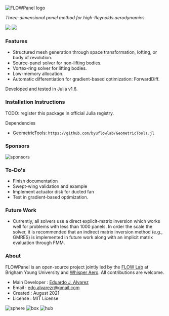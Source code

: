 ![FLOWPanel logo](http://edoalvar2.groups.et.byu.net/public/FLOWPanel/julianlogo-flowpanel06.png)

*Three-dimensional panel method for high-Reynolds aerodynamics*

[![](https://img.shields.io/badge/code-open%20source-brightgreen.svg)](https://github.com/byuflowlab/FLOWPanel.jl)
[![](https://img.shields.io/badge/docs-stable-blue.svg)](http://flow.byu.edu/FLOWPanel.jl)


### Features
* Structured mesh generation through space transformation, lofting, or body of revolution.
* Source-panel solver for non-lifting bodies.
* Vortex-ring solver for lifting bodies.
* Low-memory allocation.
* Automatic differentiation for gradient-based optimization: ForwardDiff.

Developed and tested in Julia v1.6.

### Installation Instructions
TODO: register this package in official Julia registry.

Dependencies
  * GeometricTools: `https://github.com/byuflowlab/GeometricTools.jl`

### Sponsors

![sponsors](http://edoalvar2.groups.et.byu.net/public/FLOWPanel/sponsors01.png)

### To-Do's
* Finish documentation
* Swept-wing validation and example
* Implement actuator disk for ducted fan
* Test in gradient-based optimization.

### Future Work
* Currently, all solvers use a direct explicit-matrix inversion which works well for problems with less than 1000 panels. In order the scale the solver, it is recommended that an indirect matrix inversion method (e.g., GMRES) is implemented in future work along with an implicit matrix evaluation through FMM.

### About
FLOWPanel is an open-source project jointly led by the [FLOW Lab](http://flow.byu.edu/) at Brigham Young University and [Whisper Aero](http://whisper.aero/).
All contributions are welcome.

  * Main Developer  : [Eduardo J. Alvarez](https://edoalvarez.com/)
  * Email           : edo.alvarezr@gmail.com
  * Created         : August 2021
  * License         : MIT License

![sphere](http://edoalvar2.groups.et.byu.net/public/FLOWPanel/light/sphere01_2.gif)
![box](http://edoalvar2.groups.et.byu.net/public/FLOWPanel/light/box01_2.gif)
![hub](http://edoalvar2.groups.et.byu.net/public/FLOWPanel/light/hub03_2.gif)
